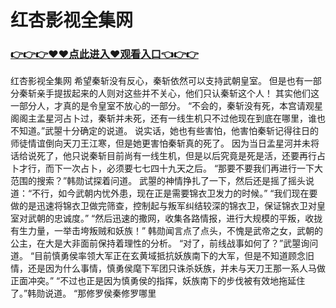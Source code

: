 # 红杏影视全集网

### <a href="https://github.com/xinfue/dunp/issues/2">👉👉👉♥♥点此进入♥观看入口👈👉👉</a>

红杏影视全集网
 希望秦斩没有反心，秦斩依然可以支持武朝皇室。
    但是也有一部分秦斩亲手提拔起来的人则对这些并不关心，他们只认秦斩这个人！
    其实他们这一部分人，才真的是令皇室不放心的一部分。
    “不会的，秦斩没有死，本宫请观星阁阁主孟星河占卜过，秦斩并未死，还有一线生机只不过他现在到底在哪里，谁也不知道。”武曌十分确定的说道。
    说实话，她也有些害怕，他害怕秦斩记得往日的师徒情谊倒向天刀王江寒，但是她更害怕秦斩真的死了。
    因为当日孟星河并未将话给说死了，他只说秦斩目前尚有一线生机，但是以后究竟是死是活，还要再行占卜才行，而下一次占卜，必须要七七四十九天之后。
    “那要不要我们再进行一下大范围的搜索？”韩勋试探着问道。
    武曌的神情挣扎了一下，然后还是摇了摇头说道：“不行，如今武朝内忧外患，现在正是需要锦衣卫发力的时候。”
    “我们现在要做的是迅速将锦衣卫做完筛查，控制起与叛军纠结较深的锦衣卫，保证锦衣卫对皇室对武朝的忠诚度。”
    “然后迅速的撒网，收集各路情报，进行大规模的平叛，收拢有生力量，一举击垮叛贼和妖族！”
    韩勋闻言点了点头，不愧是武帝之女，武朝的公主，在大是大非面前保持着理性的分析。
    “对了，前线战事如何了？”武曌询问道。
    “目前慎勇侯率领大军正在玄黄域抵抗妖族南下的大军，但是不知道顾念旧情，还是因为什么事情，慎勇侯麾下军团只诛杀妖族，并未与天刀王那一系人马做正面冲突。”
    “不过也正是因为慎勇侯的指挥，妖族南下的步伐被有效地拖延住了。”韩勋说道。
    “那修罗侯秦修罗哪里
